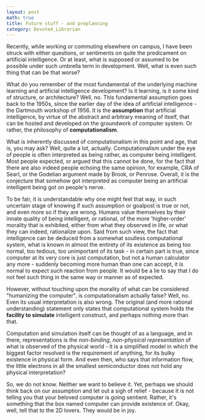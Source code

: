 ```yaml
---
layout: post
math: true
title: Future stuff - and preplanning
category: Devoted_Librarian
---
```


Recently, while working or commuting elsewhere on campus, I have been struck with either questions, or sentiments on quite the predicament on artificial intelligence. Or at least, what is supposed or assumed to be possible under such umbrella term in development. Well, what is even such thing that can be that worse? 

What do you remember of the most fundamental of the underlying machine learning and artificial intelligence development? Is it learning, is it some kind of structure, or architecture? Well, no. This fundamental assumption goes back to the 1950s, since the earlier day of the idea of artificial intelligence - the Dartmouth workshop of 1956. It is the **assumption** that artificial intelligence, by virtue of the abstract and arbitrary meaning of itself, that can be hosted and developed on the groundwork of computer system. Or rather, the philosophy of **computationalism**. 

What is inherently discussed of computationalism in this point and age, that is, you may ask? Well, quite a lot, actually. Computationalism under the eye of people is often interpreted as being rather, as computer being intelligent. Most people expected, or argued that this cannot be done, for the fact that there are also indeed people echoing the same opinion, for example, CRA of Searl, or the Godelian argument made by Brook, or Penrose. Overall, it is the conjecture that somehow got interpreted as computer being an artificial intelligent being got on people's nerve. 

To be fair, it is understandable why one might feel that way, in such uncertain stage of knowing if such assumption or goalpost is true or not, and even more so if they are wrong. Humans value themselves by their innate quality of being intelligent, or rational, of the more 'higher-order' morality that is exhibited, either from what they observed in life, or what they can indeed, rationalize upon. Said from such view, the fact that intelligence can be deduced from a somewhat soulless computational system, what is known in almost the entirety of its existence as being too normal, too tedious, too unimportant of its task - in certain part is true, since computer at its very core is just computation, but not a human calculator any more - suddenly becoming more human than one can accept, it is normal to expect such reaction from people. It would be a lie to say that I do not feel such thing in the same way or manner as of expected. 

However, without touching upon the morality of what can be considered "humanizing the computer", is computationalism actually false? Well, no. Even its usual interpretation is also wrong. The original (and more rational understanding) statement only states that computational system holds the **facility to simulate** intelligent construct, and perhaps nothing more than that. 

Computation and simulation itself can be thought of as a language, and in there, representations is the *non-binding*, *non-physical representation* of what is observed of the physical world - it is a simplified model in which the biggest factor resolved is the requirement of anything, for its bulky existence in physical form. And even then, who says that information flow, the little electrons in all the smallest semiconductor does not hold any physical interpretation? 

So, we do not know. Neither we want to believe it. Yet, perhaps we should think back on our assumption and let out a sigh of relief - because it is not telling you that your beloved computer is going sentient. Rather, it's something that the box named computer can provide existence of. Okay, well, tell that to the 2D lovers. They would be in joy. 